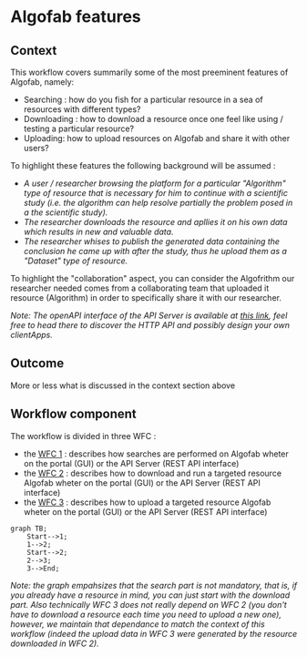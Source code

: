 
# Algofab features

## Context

This workflow covers summarily some of the most preeminent features of Algofab, namely: 

* Searching : how do you fish for a particular resource in a sea of resources with different types? 
* Downloading : how to download a resource once one feel like using / testing a particular resource?
* Uploading: how to upload resources on Algofab and share it with other users?

To highlight these features the following background will be assumed : 
* _A user / researcher browsing the platform for a particular "Algorithm" type of resource that is necessary for him to continue with a scientific study (i.e. the algorithm can help resolve partially the problem posed in a the scientific study)._ 
* _The researcher downloads the resource and apllies it on his own data which results in new and valuable data._
* _The researcher whises to publish the generated data containing the conclusion he came up with after the study, thus he upload them as a "Dataset" type of resource._

To highlight the "collaboration" aspect, you can consider the Algofrithm our researcher needed comes from a collaborating team that uploaded it resource (Algorithm) in order to specifically share it with our researcher.

_Note: The openAPI interface of the API Server is available at [this link](), feel free to head there to discover the HTTP API and possibly design your own clientApps._
## Outcome

More or less what is discussed in the context section above

## Workflow component

The workflow is divided in three WFC :

* the [WFC 1](./search/index.md) : describes how searches are performed on Algofab wheter on the portal (GUI) or the API Server (REST API interface)
* the [WFC 2](./download/index.md) : describes how to download and run a targeted resource Algofab wheter on the portal (GUI) or the API Server (REST API interface)
* the [WFC 3](./upload/index.md) : describes how to upload a targeted resource Algofab wheter on the portal (GUI) or the API Server (REST API interface)

```mermaid
graph TB;
    Start-->1;
    1-->2;
    Start-->2;
    2-->3;
    3-->End;
```

_Note: the graph empahsizes that the search part is not mandatory, that is, if you already have a resource in mind, you can just start with the download part. Also technically WFC 3 does not really depend on WFC 2 (you don't have to download a resource each time you need to upload a new one), however, we maintain that dependance to match the context of this workflow (indeed the upload data in WFC 3 were generated by the resource downloaded in WFC 2)._
